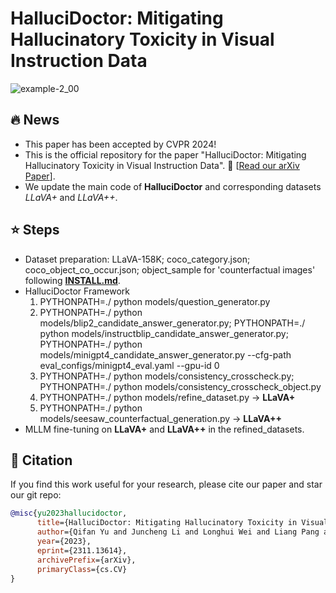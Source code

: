 # HalluciDoctor: Mitigating Hallucinatory Toxicity in Visual Instruction Data
![example-2_00](https://github.com/Yuqifan1117/HalluciDoctor/assets/48062034/659bedd2-5da0-42dc-bf60-230f6aa03445)
## 🔥 News
- This paper has been accepted by CVPR 2024!
- This is the official repository for the paper "HalluciDoctor: Mitigating Hallucinatory Toxicity in Visual Instruction Data". 🍇 [[Read our arXiv Paper](https://arxiv.org/abs/2311.13614)].
- We update the main code of **HalluciDoctor** and corresponding datasets *LLaVA+* and *LLaVA++*.


## ⭐ Steps
- Dataset preparation: LLaVA-158K; coco_category.json; coco_object_co_occur.json; object_sample for 'counterfactual images' following **[INSTALL.md](INSTALL.md)**.
- HalluciDoctor Framework
    1. PYTHONPATH=./ python models/question_generator.py
    2. PYTHONPATH=./ python models/blip2_candidate_answer_generator.py; PYTHONPATH=./ python models/instructblip_candidate_answer_generator.py; PYTHONPATH=./ python models/minigpt4_candidate_answer_generator.py --cfg-path eval_configs/minigpt4_eval.yaml  --gpu-id 0
    3. PYTHONPATH=./ python models/consistency_crosscheck.py; PYTHONPATH=./ python models/consistency_crosscheck_object.py
    4. PYTHONPATH=./ python models/refine_dataset.py -> **LLaVA+**
    5. PYTHONPATH=./ python models/seesaw_counterfactual_generation.py -> **LLaVA++**
- MLLM fine-tuning on **LLaVA+** and **LLaVA++** in the refined_datasets.

## 📜 Citation
If you find this work useful for your research, please cite our paper and star our git repo:
```bibtex
@misc{yu2023hallucidoctor,
      title={HalluciDoctor: Mitigating Hallucinatory Toxicity in Visual Instruction Data}, 
      author={Qifan Yu and Juncheng Li and Longhui Wei and Liang Pang and Wentao Ye and Bosheng Qin and Siliang Tang and Qi Tian and Yueting Zhuang},
      year={2023},
      eprint={2311.13614},
      archivePrefix={arXiv},
      primaryClass={cs.CV}
}
```
